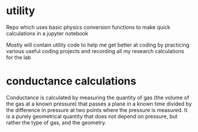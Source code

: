 # utility

Repo which uses basic physics conversion functions to make quick calculations in a jupyter notebook

Mostly will contain utility code to help me get better at coding by practicing various useful coding projects and recording 
all my research calculations for the lab

# conductance calculations
Conductance is calculated by measuring the quantity of gas (the volume of the gas at a known pressure) that passes
a plane in a known time divided by the difference in pressure at two points where the pressure is measured. It is a
purely geometrical quantity that does not depend on pressure, but rather the type of gas, and the geometry.